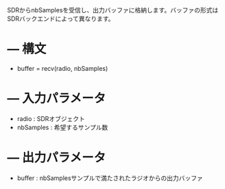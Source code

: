 SDRからnbSamplesを受信し、出力バッファに格納します。バッファの形式はSDRバックエンドによって異なります。

# –– 構文

  * buffer = recv(radio, nbSamples)

# –– 入力パラメータ

  * radio : SDRオブジェクト
  * nbSamples : 希望するサンプル数

# –– 出力パラメータ

  * buffer : nbSamplesサンプルで満たされたラジオからの出力バッファ
